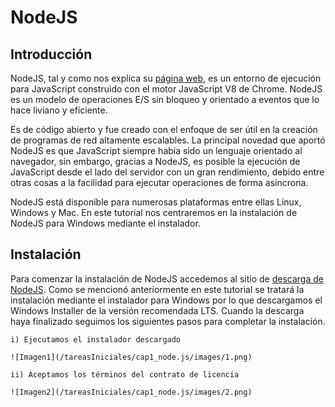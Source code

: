 # NodeJS

## Introducción

NodeJS, tal y como nos explica su [página web](https://nodejs.org/es/), es un entorno de ejecución para JavaScript
construido con el motor JavaScript V8 de Chrome. NodeJS es un modelo de operaciones E/S sin bloqueo y orientado a 
eventos que lo hace liviano y eficiente.

Es de código abierto y fue creado con el enfoque de ser útil en la creación de programas de red altamente
escalables. La principal novedad que aportó NodeJS es que JavaScript siempre había sido un lenguaje orientado
al navegador, sin embargo, gracias a NodeJS, es posible la ejecución de JavaScript desde el lado del servidor
con un gran rendimiento, debido entre otras cosas a la facilidad para ejecutar operaciones de forma asíncrona.

NodeJS está disponible para numerosas plataformas entre ellas Linux, Windows y Mac. En este tutorial nos
centraremos en la instalación de NodeJS para Windows mediante el instalador.

## Instalación

Para comenzar la instalación de NodeJS accedemos al sitio de [descarga de NodeJS](https://nodejs.org/es/download/).
Como se mencionó anteriormente en este tutorial se tratará la instalación mediante el instalador para Windows por
lo que descargamos el Windows Installer de la versión recomendada LTS. Cuando la descarga haya finalizado seguimos
los siguientes pasos para completar la instalación.

    i) Ejecutamos el instalador descargado
    
    ![Imagen1](/tareasIniciales/cap1_node.js/images/1.png)
    
    ii) Aceptamos los términos del contrato de licencia
    
    ![Imagen2](/tareasIniciales/cap1_node.js/images/2.png)